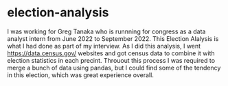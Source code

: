 # election-analysis

I was working for Greg Tanaka who is runnning for congress as a data analyst intern from June 2022 to September 2022. This Election Alalysis is what I had done as part of my interview. 
As I did this analysis, I went https://data.census.gov/ websites and got census data to combine it with election statistics in each precint. Throuout this process I was required to merge a bunch of data using pandas, but I could find some of the tendency in this election, which was great experience overall.
